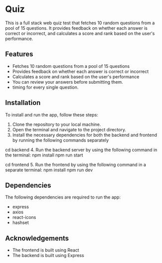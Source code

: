 # Quiz

This is a full stack web quiz test that fetches 10 random questions from a pool of 15 questions. It provides feedback on whether each answer is correct or incorrect, and calculates a score and rank based on the user's performance.

## Features

- Fetches 10 random questions from a pool of 15 questions
- Provides feedback on whether each answer is correct or incorrect
- Calculates a score and rank based on the user's performance
- You can review your answers before submitting them.
- timing for every single question.

## Installation

To install and run the app, follow these steps:

1. Clone the repository to your local machine.
2. Open the terminal and navigate to the project directory.
3. Install the necessary dependencies for both the backend and frontend by running the following commands separately

cd backend
4. Run the backend server by using the following command in the terminal:
npm install
npm run start


cd frontend
5. Run the frontend by using the following command in a separate terminal:
npm install
npm run dev

## Dependencies

The following dependencies are required to run the app:

- express
- axios
- react-icons
- hashset

## Acknowledgements

- The frontend is built using React
- The backend is built using Express

